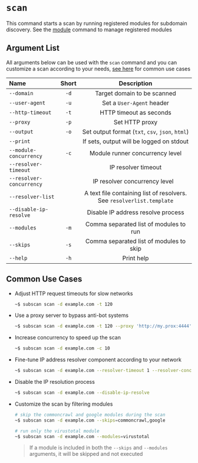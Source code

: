 # `scan`

This command starts a scan by running registered modules for subdomain discovery. See the [module](module.md) command to manage registered modules

## Argument List

All arguments below can be used with the `scan` command and you can customize a scan according to your needs, [see here](#common-use-cases) for common use cases

| Name                     | Short |                   Description                    |
| :----------------------- | :---: | :----------------------------------------------: |
| `--domain`               | `-d`  |           Target domain to be scanned            |
| `--user-agent`           | `-u`  |            Set a `User-Agent` header             |
| `--http-timeout`         | `-t`  |             HTTP timeout as seconds              |
| `--proxy`                | `-p`  |                  Set HTTP proxy                  |
| `--output`               | `-o`  | Set output format (`txt`, `csv`, `json`, `html`) |
| `--print`                |       |     If sets, output will be logged on stdout     |
| `--module-concurrency`   | `-c`  |         Module runner concurrency level          |
| `--resolver-timeout`     |       |               IP resolver timeout                |
| `--resolver-concurrency` |       |         IP resolver concurrency level            |
| `--resolver-list`        |       | A text file containing list of resolvers. See `resolverlist.template` |
| `--disable-ip-resolve`   |       |        Disable IP address resolve process        |
| `--modules`              | `-m`  |      Comma separated list of modules to run      |
| `--skips`                | `-s`  |     Comma separated list of modules to skip      |
| `--help`                 | `-h`  |                    Print help                    |

## Common Use Cases

- Adjust HTTP request timeouts for slow networks

  ```bash
  ~$ subscan scan -d example.com -t 120
  ```

- Use a proxy server to bypass anti-bot systems

  ```bash
  ~$ subscan scan -d example.com -t 120 --proxy 'http://my.prox:4444'
  ```

- Increase concurrency to speed up the scan

  ```bash
  ~$ subscan scan -d example.com -c 10
  ```

- Fine-tune IP address resolver component according to your network

  ```bash
  ~$ subscan scan -d example.com --resolver-timeout 1 --resolver-concurrency 100
  ```

- Disable the IP resolution process

  ```bash
  ~$ subscan scan -d example.com --disable-ip-resolve
  ```

- Customize the scan by filtering modules

  ```bash
  # skip the commoncrawl and google modules during the scan
  ~$ subscan scan -d example.com --skips=commoncrawl,google
  ```

  ```bash
  # run only the virustotal module
  ~$ subscan scan -d example.com --modules=virustotal
  ```

  > If a module is included in both the `--skips` and `--modules` arguments, it will be skipped and not executed
